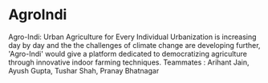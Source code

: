 # AgroIndi
Agro-Indi: Urban Agriculture for Every Individual  Urbanization is increasing day by day and the the challenges of climate change are developing further, 'Agro-Indi' would give a platform dedicated to democratizing agriculture through innovative indoor farming techniques.
Teammates : Arihant Jain, Ayush Gupta, Tushar Shah, Pranay Bhatnagar
